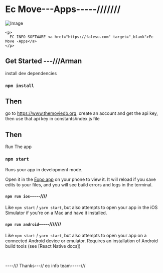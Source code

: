 # Ec Move---Apps-----///////

![Image](https://cdn.dribbble.com/userupload/7496200/file/original-7e033af74b861badff3e2d8c31594f83.png?compress=1&resize=1024x768)

  
 
    <p>
      EC INFO SOFTWARE <a href="https://falesu.com" target="_blank">Ec Move -Apps</a>
    </p>
    
  </p>
  

## Get Started ---///Arman

install dev dependencies

### `npm install`

## Then

go to https://www.themoviedb.org, create an account and get the api key, then use that api key in constants/index.js file

## Then

Run The app

### `npm start`

Runs your app in development mode.

Open it in the [Expo app](https://expo.io) on your phone to view it. It will reload if you save edits to your files, and you will see build errors and logs in the terminal.

#### `npm run ios`-----////

Like `npm start` / `yarn start`, but also attempts to open your app in the iOS Simulator if you're on a Mac and have it installed.

#### `npm run android`-----///////

Like `npm start` / `yarn start`, but also attempts to open your app on a connected Android device or emulator. Requires an installation of Android build tools (see [React Native docs])

<br />


----/// Thanks---// ec info team-----///






